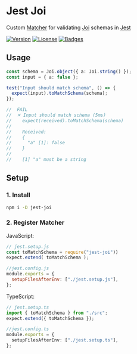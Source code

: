 # Jest Joi

Custom [Matcher](https://jestjs.io/docs/using-matchers) for validating [Joi](https://joi.dev) schemas in [Jest](https://jestjs.io)

[![Version](https://img.shields.io/npm/v/jest-joi)](https://www.npmjs.com/package/jest-joi "Version") [![License](https://img.shields.io/github/license/agorischek/jest-joi)](https://github.com/agorischek/jest-joi/blob/main/LICENSE "License") [![Badges](https://img.shields.io/badge/badges-rolled-white)](https://github.com/agorischek/badge-roll "Badges")

## Usage

```ts
const schema = Joi.object({ a: Joi.string() });
const input = { a: false };

test("Input should match schema", () => {
  expect(input).toMatchSchema(schema);
});

//  FAIL
//  ✕ Input should match schema (5ms)
//    expect(received).toMatchSchema(schema)
//
//    Received:
//    {
//      "a" [1]: false
//    }
//
//    [1] "a" must be a string
```

## Setup

### 1. Install

```sh
npm i -D jest-joi
```

### 2. Register Matcher

JavaScript:

```js
// jest.setup.js
const toMatchSchema = require("jest-joi"))
expect.extend( toMatchSchema );
```

```js
//jest.config.js
module.exports = {
  setupFilesAfterEnv: ["./jest.setup.js"],
};
```

TypeScript:

```ts
// jest.setup.ts
import { toMatchSchema } from "./src";
expect.extend({ toMatchSchema });
```

```ts
//jest.config.ts
module.exports = {
  setupFilesAfterEnv: ["./jest.setup.ts"],
};
```
